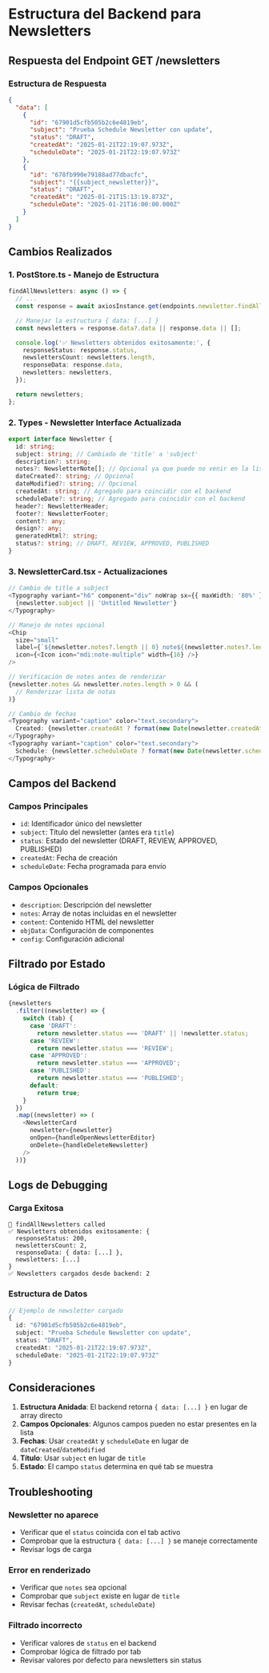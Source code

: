# Estructura del Backend para Newsletters

## Respuesta del Endpoint GET /newsletters

### Estructura de Respuesta

```json
{
  "data": [
    {
      "id": "67901d5cfb505b2c6e4819eb",
      "subject": "Prueba Schedule Newsletter con update",
      "status": "DRAFT",
      "createdAt": "2025-01-21T22:19:07.973Z",
      "scheduleDate": "2025-01-21T22:19:07.973Z"
    },
    {
      "id": "678fb990e79188ad77dbacfc",
      "subject": "{{subject_newsletter}}",
      "status": "DRAFT",
      "createdAt": "2025-01-21T15:13:19.873Z",
      "scheduleDate": "2025-01-21T16:00:00.000Z"
    }
  ]
}
```

## Cambios Realizados

### 1. PostStore.ts - Manejo de Estructura

```typescript
findAllNewsletters: async () => {
  // ...
  const response = await axiosInstance.get(endpoints.newsletter.findAll);

  // Manejar la estructura { data: [...] }
  const newsletters = response.data?.data || response.data || [];

  console.log('✅ Newsletters obtenidos exitosamente:', {
    responseStatus: response.status,
    newslettersCount: newsletters.length,
    responseData: response.data,
    newsletters: newsletters,
  });

  return newsletters;
};
```

### 2. Types - Newsletter Interface Actualizada

```typescript
export interface Newsletter {
  id: string;
  subject: string; // Cambiado de 'title' a 'subject'
  description?: string;
  notes?: NewsletterNote[]; // Opcional ya que puede no venir en la lista
  dateCreated?: string; // Opcional
  dateModified?: string; // Opcional
  createdAt: string; // Agregado para coincidir con el backend
  scheduleDate?: string; // Agregado para coincidir con el backend
  header?: NewsletterHeader;
  footer?: NewsletterFooter;
  content?: any;
  design?: any;
  generatedHtml?: string;
  status?: string; // DRAFT, REVIEW, APPROVED, PUBLISHED
}
```

### 3. NewsletterCard.tsx - Actualizaciones

```typescript
// Cambio de title a subject
<Typography variant="h6" component="div" noWrap sx={{ maxWidth: '80%' }}>
  {newsletter.subject || 'Untitled Newsletter'}
</Typography>

// Manejo de notes opcional
<Chip
  size="small"
  label={`${newsletter.notes?.length || 0} note${(newsletter.notes?.length || 0) !== 1 ? 's' : ''}`}
  icon={<Icon icon="mdi:note-multiple" width={16} />}
/>

// Verificación de notes antes de renderizar
{newsletter.notes && newsletter.notes.length > 0 && (
  // Renderizar lista de notas
)}

// Cambio de fechas
<Typography variant="caption" color="text.secondary">
  Created: {newsletter.createdAt ? format(new Date(newsletter.createdAt), 'MMM d, yyyy') : ''}
</Typography>
<Typography variant="caption" color="text.secondary">
  Schedule: {newsletter.scheduleDate ? format(new Date(newsletter.scheduleDate), 'MMM d, yyyy') : 'Not scheduled'}
</Typography>
```

## Campos del Backend

### Campos Principales

- `id`: Identificador único del newsletter
- `subject`: Título del newsletter (antes era `title`)
- `status`: Estado del newsletter (DRAFT, REVIEW, APPROVED, PUBLISHED)
- `createdAt`: Fecha de creación
- `scheduleDate`: Fecha programada para envío

### Campos Opcionales

- `description`: Descripción del newsletter
- `notes`: Array de notas incluidas en el newsletter
- `content`: Contenido HTML del newsletter
- `objData`: Configuración de componentes
- `config`: Configuración adicional

## Filtrado por Estado

### Lógica de Filtrado

```typescript
{newsletters
  .filter((newsletter) => {
    switch (tab) {
      case 'DRAFT':
        return newsletter.status === 'DRAFT' || !newsletter.status;
      case 'REVIEW':
        return newsletter.status === 'REVIEW';
      case 'APPROVED':
        return newsletter.status === 'APPROVED';
      case 'PUBLISHED':
        return newsletter.status === 'PUBLISHED';
      default:
        return true;
    }
  })
  .map((newsletter) => (
    <NewsletterCard
      newsletter={newsletter}
      onOpen={handleOpenNewsletterEditor}
      onDelete={handleDeleteNewsletter}
    />
  ))}
```

## Logs de Debugging

### Carga Exitosa

```
🔄 findAllNewsletters called
✅ Newsletters obtenidos exitosamente: {
  responseStatus: 200,
  newslettersCount: 2,
  responseData: { data: [...] },
  newsletters: [...]
}
✅ Newsletters cargados desde backend: 2
```

### Estructura de Datos

```typescript
// Ejemplo de newsletter cargado
{
  id: "67901d5cfb505b2c6e4819eb",
  subject: "Prueba Schedule Newsletter con update",
  status: "DRAFT",
  createdAt: "2025-01-21T22:19:07.973Z",
  scheduleDate: "2025-01-21T22:19:07.973Z"
}
```

## Consideraciones

1. **Estructura Anidada**: El backend retorna `{ data: [...] }` en lugar de array directo
2. **Campos Opcionales**: Algunos campos pueden no estar presentes en la lista
3. **Fechas**: Usar `createdAt` y `scheduleDate` en lugar de `dateCreated`/`dateModified`
4. **Título**: Usar `subject` en lugar de `title`
5. **Estado**: El campo `status` determina en qué tab se muestra

## Troubleshooting

### Newsletter no aparece

- Verificar que el `status` coincida con el tab activo
- Comprobar que la estructura `{ data: [...] }` se maneje correctamente
- Revisar logs de carga

### Error en renderizado

- Verificar que `notes` sea opcional
- Comprobar que `subject` existe en lugar de `title`
- Revisar fechas (`createdAt`, `scheduleDate`)

### Filtrado incorrecto

- Verificar valores de `status` en el backend
- Comprobar lógica de filtrado por tab
- Revisar valores por defecto para newsletters sin status
